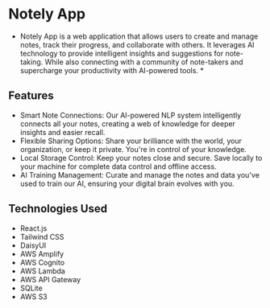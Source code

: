 # Notely App #
* Notely App is a web application that allows users to create and manage notes, track their progress, and collaborate with others. It leverages AI technology to provide intelligent insights and suggestions for note-taking. While also connecting with a community of note-takers and supercharge your productivity with AI-powered tools. *

## Features ##
- Smart Note Connections: Our AI-powered NLP system intelligently connects all your notes, creating a web of knowledge for deeper insights and easier recall.
- Flexible Sharing Options: Share your brilliance with the world, your organization, or keep it private. You're in control of your knowledge.
- Local Storage Control: Keep your notes close and secure. Save locally to your machine for complete data control and offline access.
- AI Training Management: Curate and manage the notes and data you've used to train our AI, ensuring your digital brain evolves with you.

## Technologies Used ##
- React.js
- Tailwind CSS
- DaisyUI
- AWS Amplify
- AWS Cognito
- AWS Lambda
- AWS API Gateway
- SQLite
- AWS S3
